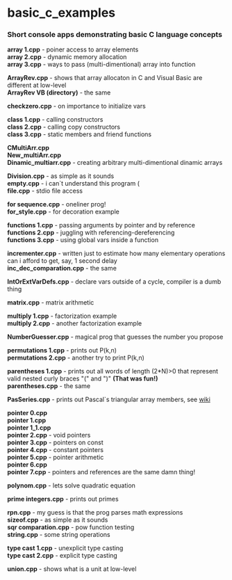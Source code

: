 ﻿# basic_c_examples
### Short console apps demonstrating basic С language concepts


**array 1.cpp**		- poiner access to array elements  
**array 2.cpp**		- dynamic memory allocation  
**array 3.cpp**		- ways to pass (multi-dimentional) array into function  

**ArrayRev.cpp**				- shows that array allocaton in C and Visual Basic are different at low-level  
**ArrayRev VB (directory)**		- the same  

**checkzero.cpp**	- on importance to initialize vars  

**class 1.cpp**		- calling constructors  
**class 2.cpp**		- calling copy constructors  
**class 3.cpp**		- static members and friend functions  

**CMultiArr.cpp**  
**New_multiArr.cpp**  
**Dinamic_multiarr.cpp**		- creating arbitrary multi-dimentional dinamic arrays  

**Division.cpp**		- as simple as it sounds  
**empty.cpp**		- i can`t understand this program (  
**file.cpp**		- stdio file access  

**for sequence.cpp**		- oneliner prog!  
**for_style.cpp**			- for decoration example  

**functions 1.cpp**		- passing arguments by pointer and by reference  
**functions 2.cpp**		- juggling with referencing-dereferencing  
**functions 3.cpp**		- using global vars inside a function  

**incrementer.cpp**		- written just to estimate how many elementary operations can i afford to get, say, 1 second delay  
**inc_dec_comparation.cpp**		- the same  

**IntOrExtVarDefs.cpp**		- declare vars outside of a cycle, compiler is a dumb thing  

**matrix.cpp**		- matrix arithmetic  

**multiply 1.cpp**		- factorization example  
**multiply 2.cpp**		- another factorization example  

**NumberGuesser.cpp**		- magical prog that guesses the number you propose  

**permutations 1.cpp**		- prints out P(k,n)  
**permutations 2.cpp**		- another try to print P(k,n)  

**parentheses 1.cpp**		- prints out all words of length (2*N)>0 that represent valid nested curly braces "(" and ")" **(That was fun!)**  
**parentheses.cpp**		- the same  

**PasSeries.cpp**		- prints out Pascal`s triangular array members, see [wiki](http://en.wikipedia.org/wiki/Pascal%27s_triangle)  

**pointer 0.cpp**  
**pointer 1.cpp**  
**pointer 1_1.cpp**  
**pointer 2.cpp**		- void pointers  
**pointer 3.cpp**		- pointers on const  
**pointer 4.cpp**		- constant pointers  
**pointer 5.cpp**		- pointer arithmetic  
**pointer 6.cpp**  
**pointer 7.cpp**		- pointers and references are the same damn thing!  

**polynom.cpp**		- lets solve quadratic equation  

**prime integers.cpp**		- prints out primes  

**rpn.cpp**		- my guess is that the prog parses math expressions  
**sizeof.cpp**		- as simple as it sounds  
**sqr comparation.cpp**		- pow function testing  
**string.cpp**		- some string operations  

**type cast 1.cpp**		- unexplicit type casting  
**type cast 2.cpp**		- explicit type casting  

**union.cpp**		- shows what is a unit at low-level  

